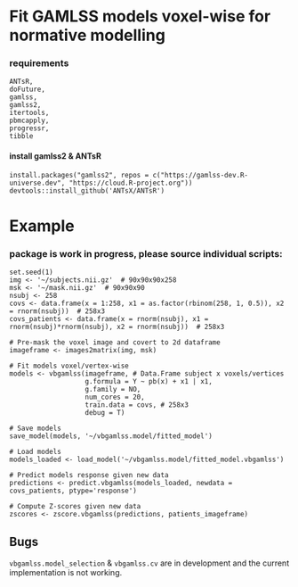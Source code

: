 # Fit GAMLSS models voxel-wise for normative modelling

### requirements
```
ANTsR,
doFuture,
gamlss,
gamlss2,
itertools,
pbmcapply,
progressr,
tibble
```
#### install gamlss2 & ANTsR
```
install.packages("gamlss2", repos = c("https://gamlss-dev.R-universe.dev", "https://cloud.R-project.org"))
devtools::install_github('ANTsX/ANTsR')
```

# Example 
### package is work in progress, please source individual scripts:
```
set.seed(1)
img <- '~/subjects.nii.gz'  # 90x90x90x258
msk <- '~/mask.nii.gz'  # 90x90x90
nsubj <- 258
covs <- data.frame(x = 1:258, x1 = as.factor(rbinom(258, 1, 0.5)), x2 = rnorm(nsubj))  # 258x3
covs_patients <- data.frame(x = rnorm(nsubj), x1 = rnorm(nsubj)*rnorm(nsubj), x2 = rnorm(nsubj))  # 258x3

# Pre-mask the voxel image and covert to 2d dataframe
imageframe <- images2matrix(img, msk)

# Fit models voxel/vertex-wise
models <- vbgamlss(imageframe, # Data.Frame subject x voxels/vertices
                   g.formula = Y ~ pb(x) + x1 | x1,
                   g.family = NO,
                   num_cores = 20,
                   train.data = covs, # 258x3
                   debug = T)

# Save models
save_model(models, '~/vbgamlss.model/fitted_model')

# Load models
models_loaded <- load_model('~/vbgamlss.model/fitted_model.vbgamlss')

# Predict models response given new data
predictions <- predict.vbgamlss(models_loaded, newdata = covs_patients, ptype='response')

# Compute Z-scores given new data
zscores <- zscore.vbgamlss(predictions, patients_imageframe)

```

## Bugs
```vbgamlss.model_selection``` & ```vbgamlss.cv``` are in development and the current implementation is not working.
















